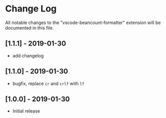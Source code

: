 # Change Log
All notable changes to the "vscode-beancount-formatter" extension will be documented in this file.

## [1.1.1] - 2019-01-30
- add changelog

## [1.1.0] - 2019-01-30
- bugfix, replace `cr` and `crlf` with `lf`

## [1.0.0] - 2019-01-30
- Initial release